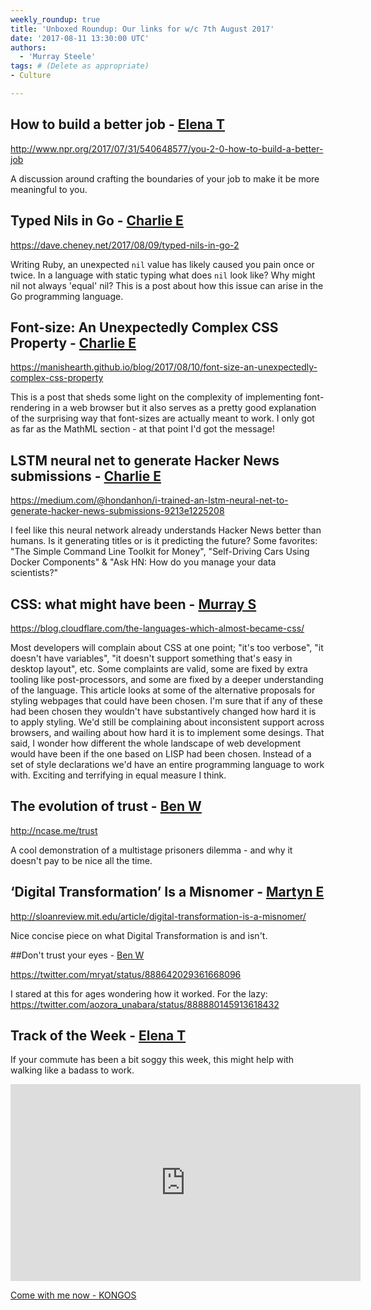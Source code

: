 ```yaml
---
weekly_roundup: true
title: 'Unboxed Roundup: Our links for w/c 7th August 2017'
date: '2017-08-11 13:30:00 UTC'
authors:
  - 'Murray Steele'
tags: # (Delete as appropriate)
- Culture

---
```


## How to build a better job - [Elena T](/people#elena-tanasoiu)

http://www.npr.org/2017/07/31/540648577/you-2-0-how-to-build-a-better-job

A discussion around crafting the boundaries of your job to make it be more
meaningful to you.

## Typed Nils in Go - [Charlie E](/people#charlie-egan)

https://dave.cheney.net/2017/08/09/typed-nils-in-go-2

Writing Ruby, an unexpected `nil` value has likely caused you pain once or
twice. In a language with static typing what does `nil` look like? Why
might nil not always 'equal' nil? This is a post about how this issue can
arise in the Go programming language.

## Font-size: An Unexpectedly Complex CSS Property - [Charlie E](/people#charlie-egan)

https://manishearth.github.io/blog/2017/08/10/font-size-an-unexpectedly-complex-css-property

This is a post that sheds some light on the complexity of implementing
font-rendering in a web browser but it also serves as a pretty good
explanation of the surprising way that font-sizes are actually meant to
work. I only got as far as the MathML section - at that point I'd got the
message!

## LSTM neural net to generate Hacker News submissions - [Charlie E](/people#charlie-egan)

https://medium.com/@hondanhon/i-trained-an-lstm-neural-net-to-generate-hacker-news-submissions-9213e1225208

I feel like this neural network already understands Hacker News better
than humans. Is it generating titles or is it predicting the future? Some
favorites: "The Simple Command Line Toolkit for Money", "Self-Driving Cars
Using Docker Components" & "Ask HN: How do you manage your data scientists?"

## CSS: what might have been - [Murray S](/people#murray-steele)

https://blog.cloudflare.com/the-languages-which-almost-became-css/

Most developers will complain about CSS at one point; "it's too verbose",
"it doesn't have variables", "it doesn't support something that's easy
in desktop layout", etc.  Some complaints are valid, some are fixed by
extra tooling like post-processors, and some are fixed by a deeper
understanding of the language.  This article looks at some of the
alternative proposals for styling webpages that could have been chosen.
I'm sure that if any of these had been chosen they wouldn't have
substantively changed how hard it is to apply styling.  We'd still be
complaining about inconsistent support across browsers, and wailing about
how hard it is to implement some desings.  That said, I wonder how
different the whole landscape of web development would have been if the
one based on LISP had been chosen.  Instead of a set of style declarations
we'd have an entire programming language to work with.  Exciting and
terrifying in equal measure I think.

## The evolution of trust - [Ben W](/people#ben-wong)

http://ncase.me/trust

A cool demonstration of a multistage prisoners dilemma - and why it doesn't
pay to be nice all the time.

## ‘Digital Transformation’ Is a Misnomer - [Martyn E](/people#martyn-evans)

http://sloanreview.mit.edu/article/digital-transformation-is-a-misnomer/

Nice concise piece on what Digital Transformation is and isn't.

##Don't trust your eyes - [Ben W](/people#ben-wong)

https://twitter.com/mryat/status/888642029361668096

I stared at this for ages wondering how it worked. For the
lazy: https://twitter.com/aozora_unabara/status/888880145913618432

## Track of the Week - [Elena T](/people#elena-tanasoiu)

If your commute has been a bit soggy this week, this might help with walking like a badass to work.

<iframe width="560" height="315" src="https://www.youtube.com/embed/Gz2GVlQkn4Q" frameborder="0" allowfullscreen></iframe>

[Come with me now - KONGOS](https://www.youtube.com/watch?v=Gz2GVlQkn4Q)
